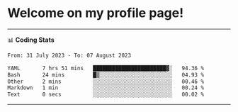 # Welcome on my profile page!
<!-- print(("dralla"[::-1]+"s").capitalize()) -->

<!-- ---
👨🏻‍💻 **Busy With**
* Learning new Skills.
* Building small Projects.
* Being helpful. -->

---
📊 **Coding Stats**
<!--START_SECTION:waka-->

```txt
From: 31 July 2023 - To: 07 August 2023

YAML       7 hrs 51 mins   ███████████████████████▓░   94.36 %
Bash       24 mins         █▒░░░░░░░░░░░░░░░░░░░░░░░   04.93 %
Other      2 mins          ░░░░░░░░░░░░░░░░░░░░░░░░░   00.46 %
Markdown   1 min           ░░░░░░░░░░░░░░░░░░░░░░░░░   00.24 %
Text       0 secs          ░░░░░░░░░░░░░░░░░░░░░░░░░   00.02 %
```

<!--END_SECTION:waka-->
---
